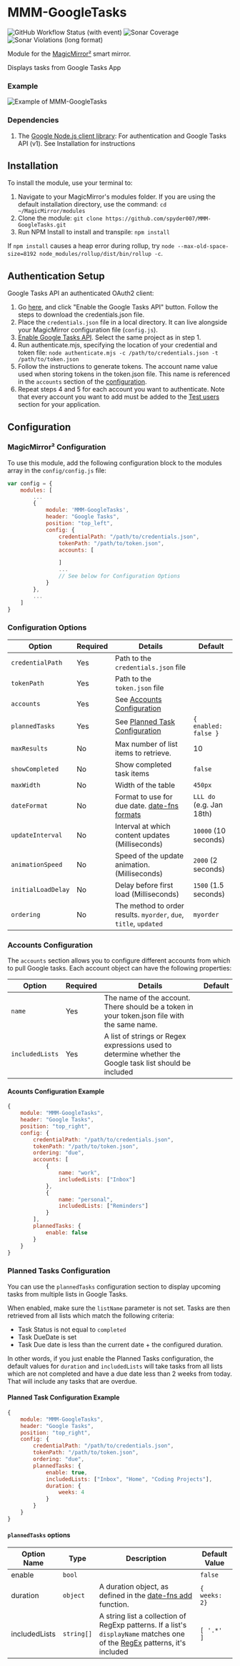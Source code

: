 # MMM-GoogleTasks

![GitHub Workflow Status (with event)](https://img.shields.io/github/actions/workflow/status/spyder007/MMM-GoogleTasks/node.yml)
![Sonar Coverage](https://img.shields.io/sonar/coverage/spyder007_MMM-GoogleTasks/main?server=https%3A%2F%2Fsonarcloud.io)
![Sonar Violations (long format)](https://img.shields.io/sonar/violations/spyder007_MMM-GoogleTasks/main?server=https%3A%2F%2Fsonarcloud.io&label=sonar%20violations)

Module for the [MagicMirror²](https://github.com/MichMich/MagicMirror/) smart mirror.

Displays tasks from Google Tasks App

### Example

![Example of MMM-GoogleTasks](images/sample.png?raw=true "Example screenshot")

### Dependencies

1. The [Google Node.js client library](https://github.com/google/google-api-nodejs-client/): For authentication and Google Tasks API (v1). See Installation for instructions

## Installation

To install the module, use your terminal to:

1. Navigate to your MagicMirror's modules folder. If you are using the default installation directory, use the command:
   `cd ~/MagicMirror/modules`
2. Clone the module:
   `git clone https://github.com/spyder007/MMM-GoogleTasks.git`
3. Run NPM Install to install and transpile:
   `npm install`

If `npm install` causes a heap error during rollup, try `node --max-old-space-size=8192 node_modules/rollup/dist/bin/rollup -c`.

## Authentication Setup

Google Tasks API an authenticated OAuth2 client:

1. Go [here](https://developers.google.com/tasks/quickstart/nodejs), and click "Enable the Google Tasks API" button. Follow the steps to download the credentials.json file.
2. Place the `credentials.json` file in a local directory. It can live alongside your MagicMirror configuration file (`config.js`).
3. [Enable Google Tasks API](https://console.cloud.google.com/apis/library/tasks.googleapis.com). Select the same project as in step 1.
4. Run authenticate.mjs, specifying the location of your credential and token file:
   `node authenticate.mjs -c /path/to/credentials.json -t /path/to/token.json`
5. Follow the instructions to generate tokens. The account name value used when storing tokens in the token.json file. This name is referenced in the `accounts` section of the [configuration](#configuration-options).
6. Repeat steps 4 and 5 for each account you want to authenticate. Note that every account you want to add must be added to the [Test users](https://console.cloud.google.com/apis/credentials/consent) section for your application.

## Configuration

### MagicMirror² Configuration

To use this module, add the following configuration block to the modules array in the `config/config.js` file:

```js
var config = {
    modules: [
        ...
        {
            module: 'MMM-GoogleTasks',
            header: "Google Tasks",
            position: "top_left",
            config: {
                credentialPath: "/path/to/credentials.json",
                tokenPath: "/path/to/token.json",
                accounts: [

                ]
                ...
                // See below for Configuration Options
            }
        },
        ...
    ]
}
```

### Configuration Options

| Option             | Required | Details                                                                                  | Default                  |
| ------------------ | -------- | ---------------------------------------------------------------------------------------- | ------------------------ |
| `credentialPath`   | Yes      | Path to the `credentials.json` file                                                      |                          |
| `tokenPath`        | Yes      | Path to the `token.json` file                                                            |                          |
| `accounts`         | Yes      | See [Accounts Configuration](#accounts-configuration)                                    |                          |
| `plannedTasks`     | Yes      | See [Planned Task Configuration](#planned-tasks-configuration)                           | `{ enabled: false }`     |
| `maxResults`       | No       | Max number of list items to retrieve.                                                    | 10                       |
| `showCompleted`    | No       | Show completed task items                                                                | `false`                  |
| `maxWidth`         | No       | Width of the table                                                                       | `450px`                  |
| `dateFormat`       | No       | Format to use for due date. [date-fns formats](https://date-fns.org/v2.30.0/docs/format) | `LLL do` (e.g. Jan 18th) |
| `updateInterval`   | No       | Interval at which content updates (Milliseconds)                                         | `10000` (10 seconds)     |
| `animationSpeed`   | No       | Speed of the update animation. (Milliseconds)                                            | `2000` (2 seconds)       |
| `initialLoadDelay` | No       | Delay before first load (Milliseconds)                                                   | `1500` (1.5 seconds)     |
| `ordering`         | No       | The method to order results. `myorder`, `due`, `title`, `updated`                        | `myorder`                |

### Accounts Configuration

The `accounts` section allows you to configure different accounts from which to pull Google tasks. Each account object can have the following properties:

| Option          | Required | Details                                                                                                  | Default |
| --------------- | -------- | -------------------------------------------------------------------------------------------------------- | ------- |
| `name`          | Yes      | The name of the account. There should be a token in your token.json file with the same name.             |         |
| `includedLists` | Yes      | A list of strings or Regex expressions used to determine whether the Google task list should be included |         |

#### Acounts Configuration Example

```js
{
    module: "MMM-GoogleTasks",
    header: "Google Tasks",
    position: "top_right",
    config: {
        credentialPath: "/path/to/credentials.json",
        tokenPath: "/path/to/token.json",
        ordering: "due",
        accounts: [
            {
                name: "work",
                includedLists: ["Inbox"]
            },
            {
                name: "personal",
                includedLists: ["Reminders"]
            }
        ],
        plannedTasks: {
            enable: false
        }
    }
}
```

### Planned Tasks Configuration

You can use the `plannedTasks` configuration section to display upcoming tasks from multiple lists in Google Tasks.

When enabled, make sure the `listName` parameter is not set. Tasks are then retrieved from all lists which match the following criteria:

- Task Status is not equal to `completed`
- Task DueDate is set
- Task Due date is less than the current date + the configured duration.

In other words, if you just enable the Planned Tasks configuration, the default values for `duration` and `includedLists` will take tasks from all lists which are not completed and have a due date less than 2 weeks from today. That will include any tasks that are overdue.

#### Planned Task Configuration Example

```js
{
    module: "MMM-GoogleTasks",
    header: "Google Tasks",
    position: "top_right",
    config: {
        credentialPath: "/path/to/credentials.json",
        tokenPath: "/path/to/token.json",
        ordering: "due",
        plannedTasks: {
            enable: true,
            includedLists: ["Inbox", "Home", "Coding Projects"],
            duration: {
                weeks: 4
            }
        }
    }
}
```

#### `plannedTasks` options

| Option Name   | Type       | Description                                                                                                                                                                                                          | Default Value |
| ------------- | ---------- | -------------------------------------------------------------------------------------------------------------------------------------------------------------------------------------------------------------------- | ------------- |
| enable        | `bool`     |                                                                                                                                                                                                                      | `false`       |
| duration      | `object`   | A duration object, as defined in the [date-fns add](https://date-fns.org/v2.27.0/docs/add) function.                                                                                                                 | `{ weeks: 2}` |
| includedLists | `string[]` | A string list a collection of RegExp patterns. If a list's `displayName` matches one of the [RegEx](https://developer.mozilla.org/en-US/docs/Web/JavaScript/Reference/Global_Objects/RegExp) patterns, it's included | `[ '.*' ]`    |
